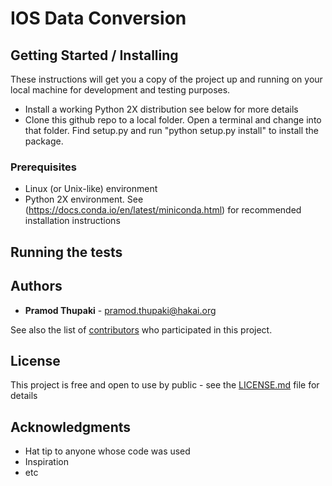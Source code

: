 # IOS Data Conversion

<One Paragraph of project description goes here>

## Getting Started / Installing

These instructions will get you a copy of the project up and running on your local machine for development and testing purposes. 

* Install a working Python 2X distribution see below for more details
* Clone this github repo to a local folder. Open a terminal and change into that folder. Find setup.py and run "python setup.py install" to install the package.

### Prerequisites

* Linux (or Unix-like) environment
* Python 2X environment. See (https://docs.conda.io/en/latest/miniconda.html) for recommended installation instructions

## Running the tests

<Explain how to run the automated tests for this system>

## Authors

* **Pramod Thupaki** - pramod.thupaki@hakai.org

See also the list of [contributors](https://github.com/your/project/contributors) who participated in this project.

## License

This project is free and open to use by public - see the [LICENSE.md](LICENSE.md) file for details

## Acknowledgments

* Hat tip to anyone whose code was used
* Inspiration
* etc

